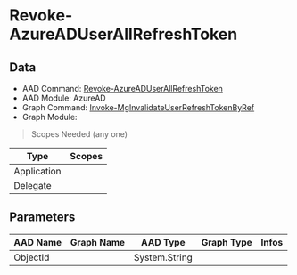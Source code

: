 # Revoke-AzureADUserAllRefreshToken

> 

## Data

+ AAD Command: [Revoke-AzureADUserAllRefreshToken](https://docs.microsoft.com/en-us/powershell/module/AzureAD/Revoke-AzureADUserAllRefreshToken)
+ AAD Module: AzureAD
+ Graph Command: [Invoke-MgInvalidateUserRefreshTokenByRef](https://docs.microsoft.com/en-us/powershell/module//Invoke-MgInvalidateUserRefreshTokenByRef)
+ Graph Module: 

> Scopes Needed (any one)

|Type|Scopes|
|---|---|
|Application||
|Delegate||

## Parameters

|AAD Name|Graph Name|AAD Type|Graph Type|Infos|
|---|---|---|---|---|
|ObjectId||System.String|||

